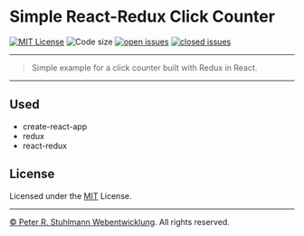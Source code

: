 # Simple React-Redux Click Counter

[![MIT License](https://img.shields.io/github/license/peter-stuhlmann/SimpleReactReduxClickCounter.svg)](https://github.com/peter-stuhlmann/SimpleReactReduxClickCounter/blob/master/LICENSE) 
![Code size](https://img.shields.io/github/languages/code-size/peter-stuhlmann/SimpleReactReduxClickCounter.svg)
[![open issues](https://img.shields.io/github/issues/peter-stuhlmann/SimpleReactReduxClickCounter.svg)](https://github.com/peter-stuhlmann/SimpleReactReduxClickCounter/issues?q=is%3Aopen+is%3Aissue)
[![closed issues](https://img.shields.io/github/issues-closed/peter-stuhlmann/SimpleReactReduxClickCounter.svg)](https://github.com/peter-stuhlmann/SimpleReactReduxClickCounter/issues?q=is%3Aissue+is%3Aclosed)

---
> Simple example for a click counter built with Redux in React.
---

## Used

- create-react-app
- redux
- react-redux

## License

Licensed under the [MIT](https://github.com/peter-stuhlmann/SimpleReactReduxClickCounter/blob/master/LICENSE) License.   

---

[&copy; Peter R. Stuhlmann Webentwicklung](https://peter-stuhlmann-webentwicklung.de). All rights reserved.